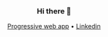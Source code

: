 

<h3 align="center"> Hi there 👋</h3>

<p align="center">
  <a href="https://metinozkan.glideapp.io/">Progressive web app</a> •
  <a href="https://www.linkedin.com/in/metin-ozkann/">Linkedin</a>
</p>
<!--
**metinozkan/metinozkan** is a ✨ _special_ ✨ repository because its `README.md` (this file) appears on your GitHub profile.

Here are some ideas to get you started:

- 🔭 I’m currently working on ...
- 🌱 I’m currently learning ...
- 👯 I’m looking to collaborate on ...
- 🤔 I’m looking for help with ...
- 💬 Ask me about ...
- 📫 How to reach me: ...
- 😄 Pronouns: ...
- ⚡ Fun fact: ...
-->
